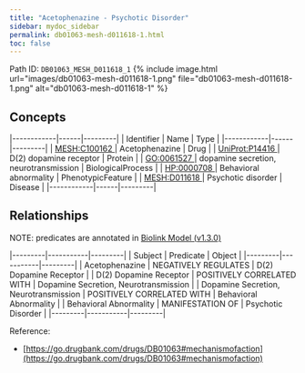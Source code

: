 ```yaml
---
title: "Acetophenazine - Psychotic Disorder"
sidebar: mydoc_sidebar
permalink: db01063-mesh-d011618-1.html
toc: false 
---
```



Path ID: `DB01063_MESH_D011618_1`
{% include image.html url="images/db01063-mesh-d011618-1.png" file="db01063-mesh-d011618-1.png" alt="db01063-mesh-d011618-1" %}

## Concepts

|------------|------|---------|
| Identifier | Name | Type    |
|------------|------|---------|
| <a href="https://identifiers.org/MESH:C100162">MESH:C100162 </a> | Acetophenazine | Drug |
| <a href="https://identifiers.org/UniProt:P14416">UniProt:P14416 </a> | D(2) dopamine receptor | Protein |
| <a href="https://identifiers.org/GO:0061527">GO:0061527 </a> | dopamine secretion, neurotransmission | BiologicalProcess |
| <a href="https://identifiers.org/HP:0000708">HP:0000708 </a> | Behavioral abnormality | PhenotypicFeature |
| <a href="https://identifiers.org/MESH:D011618">MESH:D011618 </a> | Psychotic disorder | Disease |
|------------|------|---------|

## Relationships


NOTE: predicates are annotated in <a href="https://github.com/biolink/biolink-model/releases/tag/v1.3.0">Biolink Model (v1.3.0)</a>

|---------|-----------|---------|
| Subject | Predicate | Object  |
|---------|-----------|---------|
| Acetophenazine | NEGATIVELY REGULATES | D(2) Dopamine Receptor |
| D(2) Dopamine Receptor | POSITIVELY CORRELATED WITH | Dopamine Secretion, Neurotransmission |
| Dopamine Secretion, Neurotransmission | POSITIVELY CORRELATED WITH | Behavioral Abnormality |
| Behavioral Abnormality | MANIFESTATION OF | Psychotic Disorder |
|---------|-----------|---------|

Reference: 
  - [https://go.drugbank.com/drugs/DB01063#mechanismofaction](https://go.drugbank.com/drugs/DB01063#mechanismofaction)
